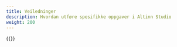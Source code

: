 ```yaml
---
title: Veiledninger
description: Hvordan utføre spesifikke oppgaver i Altinn Studio
weight: 200
---
```


{{<children />}}